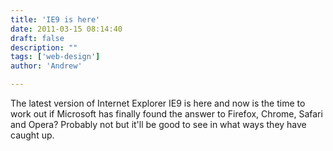 ```yaml
---
title: 'IE9 is here'
date: 2011-03-15 08:14:40
draft: false
description: ""
tags: ['web-design']
author: 'Andrew'

---
```


The latest version of Internet Explorer IE9 is here and now is the time to work out if Microsoft has finally found the answer to Firefox, Chrome, Safari and Opera? Probably not but it'll be good to see in what ways they have caught up.
